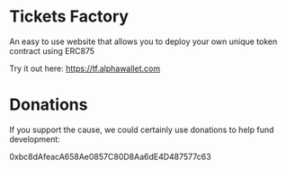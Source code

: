 # Tickets Factory
An easy to use website that allows you to deploy your own unique token contract using ERC875

Try it out here: https://tf.alphawallet.com

# Donations
If you support the cause, we could certainly use donations to help fund development:

0xbc8dAfeacA658Ae0857C80D8Aa6dE4D487577c63
